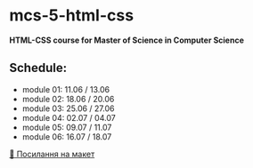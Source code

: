 # mcs-5-html-css

**HTML-CSS course for Master of Science in Computer Science**

## Schedule:

- module 01: 11.06 / 13.06
- module 02: 18.06 / 20.06
- module 03: 25.06 / 27.06
- module 04: 02.07 / 04.07
- module 05: 09.07 / 11.07
- module 06: 16.07 / 18.07

[🍫 Посилання на макет](https://www.figma.com/file/SHNrA7r9RBXLqDUVYZjL1g/Simply-Chocolate?type=design&node-id=0%3A1&mode=design&t=6aQS0hFd0tLCXP49-1)
